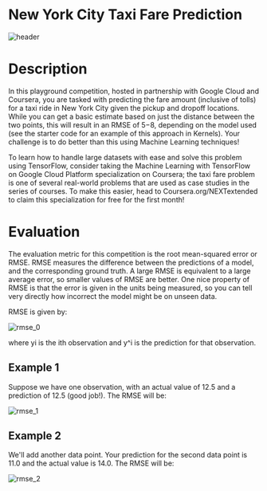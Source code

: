 # New York City Taxi Fare Prediction
![header](https://github.com/JamesSuryaPutra/New-York-City-Taxi-Fare-Prediction/assets/155945814/68f87339-8fb6-4cf7-806b-11fa222a115c)

# Description
In this playground competition, hosted in partnership with Google Cloud and Coursera, you are tasked with predicting the fare amount (inclusive of tolls) for a taxi ride in New York City given the pickup and dropoff locations. While you can get a basic estimate based on just the distance between the two points, this will result in an RMSE of $5-$8, depending on the model used (see the starter code for an example of this approach in Kernels). Your challenge is to do better than this using Machine Learning techniques!

To learn how to handle large datasets with ease and solve this problem using TensorFlow, consider taking the Machine Learning with TensorFlow on Google Cloud Platform specialization on Coursera; the taxi fare problem is one of several real-world problems that are used as case studies in the series of courses. To make this easier, head to Coursera.org/NEXTextended to claim this specialization for free for the first month!

# Evaluation
The evaluation metric for this competition is the root mean-squared error or RMSE. RMSE measures the difference between the predictions of a model, and the corresponding ground truth. A large RMSE is equivalent to a large average error, so smaller values of RMSE are better. One nice property of RMSE is that the error is given in the units being measured, so you can tell very directly how incorrect the model might be on unseen data.

RMSE is given by:

![rmse_0](https://github.com/JamesSuryaPutra/New-York-City-Taxi-Fare-Prediction/assets/155945814/aebf99cb-d3b4-49ee-aad5-518a24b3cb71)


where yi is the ith observation and y^i is the prediction for that observation. 

## Example 1
Suppose we have one observation, with an actual value of 12.5 and a prediction of 12.5 (good job!). The RMSE will be:

![rmse_1](https://github.com/JamesSuryaPutra/New-York-City-Taxi-Fare-Prediction/assets/155945814/bff371c8-8999-4797-bd84-5ed5952565ba)

## Example 2
We'll add another data point. Your prediction for the second data point is 11.0 and the actual value is 14.0. The RMSE will be:

![rmse_2](https://github.com/JamesSuryaPutra/New-York-City-Taxi-Fare-Prediction/assets/155945814/5ca94c11-b234-4f3d-9e65-3b6e8fb68a47)

